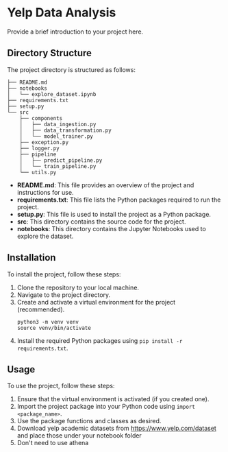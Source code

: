 # Yelp Data Analysis

Provide a brief introduction to your project here.

## Directory Structure

The project directory is structured as follows:

```
├── README.md
├── notebooks
│   └── explore_dataset.ipynb
├── requirements.txt
├── setup.py
└── src
    ├── components
    │   ├── data_ingestion.py
    │   ├── data_transformation.py
    │   └── model_trainer.py
    ├── exception.py
    ├── logger.py
    ├── pipeline
    │   ├── predict_pipeline.py
    │   └── train_pipeline.py
    └── utils.py
```

- **README.md**: This file provides an overview of the project and instructions for use.
- **requirements.txt**: This file lists the Python packages required to run the project.
- **setup.py**: This file is used to install the project as a Python package.
- **src**: This directory contains the source code for the project.
- **notebooks**: This directory contains the Jupyter Notebooks used to explore the dataset.

## Installation

To install the project, follow these steps:

1. Clone the repository to your local machine.
2. Navigate to the project directory.
3. Create and activate a virtual environment for the project (recommended).
    ```console
    python3 -m venv venv
    source venv/bin/activate
    ```
4. Install the required Python packages using `pip install -r requirements.txt`.

## Usage

To use the project, follow these steps:

1. Ensure that the virtual environment is activated (if you created one).
2. Import the project package into your Python code using `import <package_name>`.
3. Use the package functions and classes as desired.
4. Download yelp academic datasets from https://www.yelp.com/dataset and place those under your notebook folder
5. Don't need to use athena 
